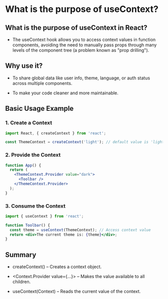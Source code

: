 # What is the purpose of useContext? 

## What is the purpose of useContext in React?
- The useContext hook allows you to access context values in function components, avoiding the need to manually pass props through many levels of the component tree (a problem known as "prop drilling").

## Why use it?
- To share global data like user info, theme, language, or auth status across multiple components.

- To make your code cleaner and more maintainable.

## Basic Usage Example
### 1. Create a Context
```jsx
import React, { createContext } from 'react';

const ThemeContext = createContext('light'); // default value is 'light'
```

### 2. Provide the Context
```jsx
function App() {
  return (
    <ThemeContext.Provider value="dark">
      <Toolbar />
    </ThemeContext.Provider>
  );
}
```

### 3. Consume the Context
```jsx
import { useContext } from 'react';

function Toolbar() {
  const theme = useContext(ThemeContext); // Access context value
  return <div>The current theme is: {theme}</div>;
}
```

## Summary
- createContext() – Creates a context object.

- <Context.Provider value={...}> – Makes the value available to all children.

- useContext(Context) – Reads the current value of the context.